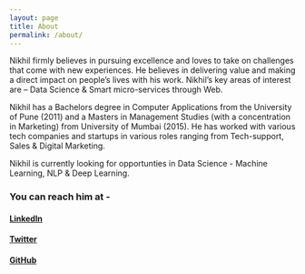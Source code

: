 ```yaml
---
layout: page
title: About
permalink: /about/
---
```


Nikhil firmly believes in pursuing  excellence and loves to take on challenges that come with new experiences. He believes in delivering value and making a direct impact on people’s lives with his work. Nikhil’s key areas of interest are – Data Science & Smart micro-services through Web.  

Nikhil has a Bachelors degree in Computer Applications from the University of Pune (2011) and a Masters in Management Studies (with a concentration in Marketing) from University of Mumbai (2015). He has worked with various tech companies and startups in various roles ranging from Tech-support, Sales & Digital Marketing. 

Nikhil is currently looking for opportunties in Data Science - Machine Learning, NLP & Deep Learning.

### You can reach him at -

#### [LinkedIn](https://www.linkedin.com/in/nikhilakki/)
#### [Twitter](https://twitter.com/akkithetechie)
#### [GitHub](https://github.com/nikhilakki)
